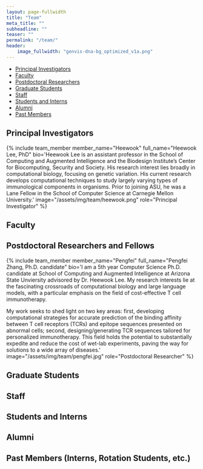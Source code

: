 ```yaml
---
layout: page-fullwidth
title: "Team"
meta_title: ""
subheadline: ""
teaser: ""
permalink: "/team/"
header:
    image_fullwidth: "genvis-dna-bg_optimized_v1a.png"
---
```


<div data-magellan-expedition="fixed">
  <ul class="sub-nav">
    <li data-magellan-arrival="Principal_Investigators"><a href="#Principal_Investigators">Principal Investigators</a></li>
    <li data-magellan-arrival="Faculty"><a href="#Faculty">Faculty</a></li>
    <li data-magellan-arrival="Postdoctoral_Researchers"><a href="#Postdoctoral_Researchers">Postdoctoral Researchers</a></li>
    <li data-magellan-arrival="Graduate_Students"><a href="#Graduate_Students">Graduate Students</a></li>
    <li data-magellan-arrival="Staff"><a href="#Staff">Staff</a></li>
    <li data-magellan-arrival="Students_Interns"><a href="#Students_Interns">Students and Interns</a></li>
    <li data-magellan-arrival="Alumni"><a href="#Alumni">Alumni</a></li>
    <li data-magellan-arrival="Past_Members"><a href="#Past_Members">Past Members</a></li>
  </ul>
</div>

<h2 data-magellan-destination="Principal_Investigators">Principal Investigators</h2>
<a name="Principal_Investigators"></a>

{% include team_member member_name="Heewook" full_name="Heewook Lee, PhD" bio='Heewook Lee is an assistant professor in the School of Computing and Augmented Intelligence and the Biodesign Institute’s Center for Biocomputing, Security and Society. His research interest lies broadly in computational biology, focusing on genetic variation. His current research develops computational techniques to study largely varying types of immunological components in organisms. Prior to joining ASU, he was a Lane Fellow in the School of Computer Science at Carnegie Mellon University.' image="/assets/img/team/heewook.png" role="Principal Investigator" %}


<h2 data-magellan-destination="Faculty">Faculty</h2>
<a name="Faculty"></a>

<!-- {% include team_member member_name="Arpad" full_name="Arpad Danos, PhD" bio='Dr. Danos is an Instructor in the Griffith Lab at the McDonnell Genome Institute at Washington University School of Medicine. He received undergraduate degrees in mathematics and physics at the University of Chicago. He performed graduate studies in the fields of Diabetes and Cancer Metabolism and received his PhD from the Committee on Molecular Metabolism and Nutrition and the University of Chicago. He also spent time working in IT as well as teaching science and mathematics, and received the Wayne C. Booth graduate student prize for excellence in teaching while at University of Chicago. His interests include applying and developing mathematical techniques to areas of basic and clinical cancer research, and at the Griffith Lab, his projects include working on the <a href="http://civicdb.org">Clinical Interpretations of Variants in Cancer (CIViC)</a> knowledgebase, as well as characterization of novel mutations important for cancer which exist in non-coding space.' image="/assets/img/team/arpad_danos.jpg" role="Instructor in Medicine" %} -->

<h2 data-magellan-destination="Postdoctoral_Researchers">Postdoctoral Researchers and Fellows</h2>
<a name="Postdoctoral_Researchers"></a>

{% include team_member member_name="Pengfei" full_name="Pengfei Zhang, Ph.D. candidate" bio='I am a 5th year Computer Science Ph.D. candidate at School of Computing and Augmented Intelligence at Arizona State Unviersity advisored by Dr. Heewook Lee. My research interests lie at the fascinating crossroads of computational biology and large language models, with a particular emphasis on the field of cost-effective T cell immunotherapy.

My work seeks to shed light on two key areas: first, developing computational strategies for accurate prediction of the binding affinity between T cell receptors (TCRs) and epitope sequences presented on abnormal cells; second, designing/generating TCR sequences tailored for personalized immunotherapy. This field holds the potential to substantially expedite and reduce the cost of wet-lab experiments, paving the way for solutions to a wide array of diseases.' image="/assets/img/team/pengfei.jpg" role="Postdoctoral Researcher" %}

<h2 data-magellan-destination="Graduate_Students">Graduate Students</h2>
<a name="Graduate_Students"></a>

<!-- {% include team_member member_name="Sharon" full_name="Sharon Freshour, BSc" bio='Sharon is a graduate student in the Human and Statistical Genetics program at Washington University in St. Louis. She graduated from St. Edwards University in Austin Texas in 2016 with a degree in Mathematics.' image="/assets/img/team/sharon_freshour.jpg" role="Graduate Student" %} -->

<h2 data-magellan-destination="Staff">Staff</h2>
<a name="Staff"></a>

<!-- {% include team_member member_name="Katie" full_name="Katie Campbell, Phd" bio='Katie is currently a post doctoral fellow in the Ribas lab at UCLA but continues part time in the lab. Katie completed her PhD in the Molecular Cell Biology program at Washington University in St. Louis in 2018. She graduated from Penn State University in 2014 with honors in Biochemistry. Katie has been awarded positions in the Precision Medicine and Cancer Biology Pathways at Washington University, and is interested in utilizing genomics and informatics approaches to study cancer and tumor immunology in order to understand mechanisms of drug and treatment sensitivity. Her thesis research is focused on characterizing models of and defining therapeutic opportunities in head and neck cancer. Katie has also contributed to other projects in the lab, including <a href="http://civicdb.org">CIViC</a>, <a href="https://bioconductor.org/packages/release/bioc/html/GenVisR.html">GenVisR</a>, pVACtools, and <a href="http://dgidb.org">DGIdb</a>, as well as analyzing cancer case studies for the Washington University Genomics Tumor Board. Katie’s additional talents include saying the alphabet backwards, standing on her head, and regularly drinking large amounts of coffee.' image="/assets/img/team/katie_campbell.jpg" role="Staff Scientist" %} -->


<h2 data-magellan-destination="Students_Interns">Students and Interns</h2>
<a name="Students_Interns"></a>

<!-- {% include team_member member_name="Brian_L" full_name="Brian Li" bio='Brian is a WASHU undergraduate student. Brian is working on the CIViC project with the lab.' image='/assets/img/team/brian_li.jpg' role='Intern' %} -->

<h2 data-magellan-destination="Alumni">Alumni</h2>
<a name="Alumni"></a>

<!-- {% include team_member member_name="Ben" full_name="Ben Ainscough, BSc" bio='Ben successfully completed his PhD in the Human and Statistical Genetics program at Washington University in St. Louis. His research was focused on computational method development to improve the detection of biologically important somatic variants. Specifically, he was interested in applying machine learning algorithms to improve genomic analysis and enable precision medicine. Additionally, he led the team to create the <a href="http://docm.info">Database of Curated Mutations</a>, and was a primary contributor to <a href="http://dgidb.org">DGIdb</a> and <a href="http://civicdb.org">CIViC</a>. Ben received his BSc from Brigham Young University majoring in Bioinformatics with University Honors. In his free time, Ben enjoys mountain biking, watching BYU sports, and spending time with his wife and children. He is now a Data Scientist at Domo.' image="/assets/img/team/benjamin_ainscough.jpg" role="Graduate Student" %} -->


<a name="Past_Members"></a>
<h2 data-magellan-destination="Past_Members">Past Members (Interns, Rotation Students, etc.)</h2>

<!-- <div class="row">
  <div class="small-4 columns">
      <h5>Lei Chen</h5>
      <h5>Shou Han</h5>
      <h5>Shaopeng Liu</h5>
      <h5>Grace Wang</h5>
      <h5>Aaron Graubert</h5>
      <h5>Alina Schmidt</h5>
  </div>
  <div class="small-4 columns">
      <h5>Sidi Zhao</h5>
      <h5>Rachel Bilski</h5>
      <h5>Greg Spies</h5>
      <h5>Matthew Matlock</h5>
      <h5>Deng Pan</h5>
      <h5>Gejae Jeffers</h5>
  </div>
  <div class="small-4 columns">
      <h5>Mayank Choudhary</h5>
      <h5>Ju Heon Maeng</h5>
      <h5>Amber Wollam</h5>
      <h5>Jaclyn Boozalis</h5>
      <h5>Malik Sediqzad</h5>
      <h5>Jace Webster</h5>
  </div>
</div> -->
